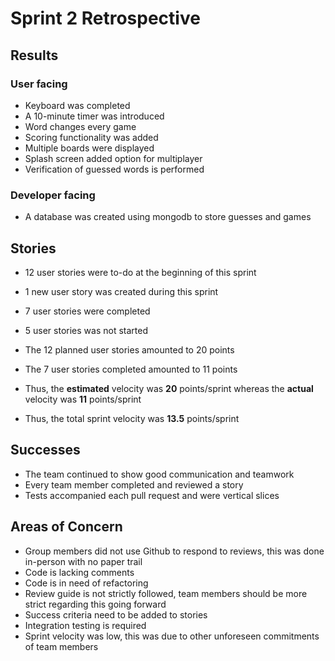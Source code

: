 # Sprint 2 Retrospective

## Results

### User facing

- Keyboard was completed
- A 10-minute timer was introduced
- Word changes every game
- Scoring functionality was added
- Multiple boards were displayed
- Splash screen added option for multiplayer
- Verification of guessed words is performed

### Developer facing

- A database was created using mongodb to store guesses and games

## Stories

- 12 user stories were to-do at the beginning of this sprint
- 1 new user story was created during this sprint

- 7 user stories were completed
- 5 user stories was not started

- The 12 planned user stories amounted to 20 points
- The 7 user stories completed amounted to 11 points
- Thus, the **estimated** velocity was **20** points/sprint whereas the **actual** velocity was **11** points/sprint
- Thus, the total sprint velocity was **13.5** points/sprint

## Successes

- The team continued to show good communication and teamwork
- Every team member completed and reviewed a story
- Tests accompanied each pull request and were vertical slices

## Areas of Concern

- Group members did not use Github to respond to reviews, this was done in-person with no paper trail
- Code is lacking comments
- Code is in need of refactoring
- Review guide is not strictly followed, team members should be more strict regarding this going forward
- Success criteria need to be added to stories
- Integration testing is required
- Sprint velocity was low, this was due to other unforeseen commitments of team members
